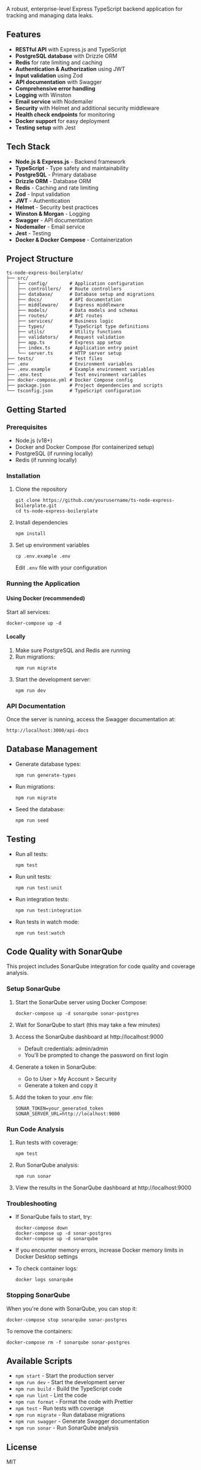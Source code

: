 A robust, enterprise-level Express TypeScript backend application for tracking and managing data leaks.

## Features

- **RESTful API** with Express.js and TypeScript
- **PostgreSQL database** with Drizzle ORM
- **Redis** for rate limiting and caching
- **Authentication & Authorization** using JWT
- **Input validation** using Zod
- **API documentation** with Swagger
- **Comprehensive error handling**
- **Logging** with Winston
- **Email service** with Nodemailer
- **Security** with Helmet and additional security middleware
- **Health check endpoints** for monitoring
- **Docker support** for easy deployment
- **Testing setup** with Jest

## Tech Stack

- **Node.js & Express.js** - Backend framework
- **TypeScript** - Type safety and maintainability
- **PostgreSQL** - Primary database
- **Drizzle ORM** - Database ORM
- **Redis** - Caching and rate limiting
- **Zod** - Input validation
- **JWT** - Authentication
- **Helmet** - Security best practices
- **Winston & Morgan** - Logging
- **Swagger** - API documentation
- **Nodemailer** - Email service
- **Jest** - Testing
- **Docker & Docker Compose** - Containerization

## Project Structure

```
ts-node-express-boilerplate/
├── src/
│   ├── config/        # Application configuration
│   ├── controllers/   # Route controllers
│   ├── database/      # Database setup and migrations
│   ├── docs/          # API documentation
│   ├── middleware/    # Express middleware
│   ├── models/        # Data models and schemas
│   ├── routes/        # API routes
│   ├── services/      # Business logic
│   ├── types/         # TypeScript type definitions
│   ├── utils/         # Utility functions
│   ├── validators/    # Request validation
│   ├── app.ts         # Express app setup
│   ├── index.ts       # Application entry point
│   └── server.ts      # HTTP server setup
├── tests/             # Test files
├── .env               # Environment variables
├── .env.example       # Example environment variables
├── .env.test          # Test environment variables
├── docker-compose.yml # Docker Compose config
├── package.json       # Project dependencies and scripts
└── tsconfig.json      # TypeScript configuration
```

## Getting Started

### Prerequisites

- Node.js (v18+)
- Docker and Docker Compose (for containerized setup)
- PostgreSQL (if running locally)
- Redis (if running locally)

### Installation

1. Clone the repository

   ```
   git clone https://github.com/yourusername/ts-node-express-boilerplate.git
   cd ts-node-express-boilerplate
   ```

2. Install dependencies

   ```
   npm install
   ```

3. Set up environment variables
   ```
   cp .env.example .env
   ```
   Edit `.env` file with your configuration

### Running the Application

#### Using Docker (recommended)

Start all services:

```
docker-compose up -d
```

#### Locally

1. Make sure PostgreSQL and Redis are running
2. Run migrations:
   ```
   npm run migrate
   ```
3. Start the development server:
   ```
   npm run dev
   ```

### API Documentation

Once the server is running, access the Swagger documentation at:

```
http://localhost:3000/api-docs
```

## Database Management

- Generate database types:
  ```
  npm run generate-types
  ```
- Run migrations:
  ```
  npm run migrate
  ```
- Seed the database:
  ```
  npm run seed
  ```

## Testing

- Run all tests:
  ```
  npm test
  ```
- Run unit tests:
  ```
  npm run test:unit
  ```
- Run integration tests:
  ```
  npm run test:integration
  ```
- Run tests in watch mode:
  ```
  npm run test:watch
  ```

## Code Quality with SonarQube

This project includes SonarQube integration for code quality and coverage analysis.

### Setup SonarQube

1. Start the SonarQube server using Docker Compose:

   ```
   docker-compose up -d sonarqube sonar-postgres
   ```

2. Wait for SonarQube to start (this may take a few minutes)

3. Access the SonarQube dashboard at http://localhost:9000

   - Default credentials: admin/admin
   - You'll be prompted to change the password on first login

4. Generate a token in SonarQube:

   - Go to User > My Account > Security
   - Generate a token and copy it

5. Add the token to your .env file:
   ```
   SONAR_TOKEN=your_generated_token
   SONAR_SERVER_URL=http://localhost:9000
   ```

### Run Code Analysis

1. Run tests with coverage:

   ```
   npm test
   ```

2. Run SonarQube analysis:

   ```
   npm run sonar
   ```

3. View the results in the SonarQube dashboard at http://localhost:9000

### Troubleshooting

- If SonarQube fails to start, try:

  ```
  docker-compose down
  docker-compose up -d sonar-postgres
  docker-compose up -d sonarqube
  ```

- If you encounter memory errors, increase Docker memory limits in Docker Desktop settings

- To check container logs:
  ```
  docker logs sonarqube
  ```

### Stopping SonarQube

When you're done with SonarQube, you can stop it:

```
docker-compose stop sonarqube sonar-postgres
```

To remove the containers:

```
docker-compose rm -f sonarqube sonar-postgres
```

## Available Scripts

- `npm start` - Start the production server
- `npm run dev` - Start the development server
- `npm run build` - Build the TypeScript code
- `npm run lint` - Lint the code
- `npm run format` - Format the code with Prettier
- `npm test` - Run tests with coverage
- `npm run migrate` - Run database migrations
- `npm run swagger` - Generate Swagger documentation
- `npm run sonar` - Run SonarQube analysis

## License

MIT
